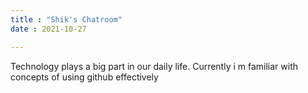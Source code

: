 ```yaml
---
title : "Shik's Chatroom"
date : 2021-10-27

---
```

Technology plays a big part in our daily life.
Currently i m familiar with concepts of using github effectively 
